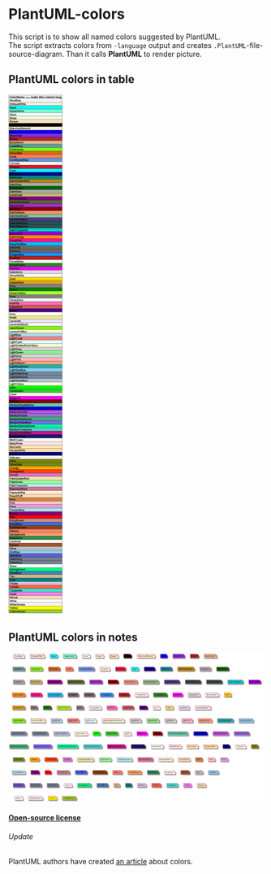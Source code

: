 PlantUML-colors
=================
This script is to show all named colors suggested by PlantUML.  
The script extracts colors from `-language` output and creates `.PlantUML`-file-source-diagram. Than it calls **PlantUML** to render picture.

PlantUML colors in table
-----
![](plantuml-colors-table.png)


PlantUML colors in notes
-----
![](plantuml-colors-notes.png)

#### [Open-source license](LICENSE)

###### Update
PlantUML authors have created [an article](http://plantuml.com/color) about colors.

